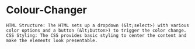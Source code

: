 # Colour-Changer
    HTML Structure: The HTML sets up a dropdown (&lt;select>) with various color options and a button (&lt;button>) to trigger the color change.      CSS Styling: The CSS provides basic styling to center the content and make the elements look presentable.    
